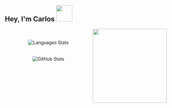 ## Hey, I'm Carlos <img src="https://i.imgur.com/5O9IXpl.png" data-canonical-src="https://i.imgur.com/5O9IXpl.png" width="50" />

<img src="https://i.imgur.com/XP2nGDN.png" data-canonical-src="https://i.imgur.com/XP2nGDN.png" width="230" align="right" vlign="center" />

<p align="center">
 <br/><br/>
 <img 
    src="https://github-readme-stats.vercel.app/api/top-langs/?username=cejaramillof&hide=python,php&count_private=true&theme=graywhite&layout=compact" 
    alt="Languages Stats"
    vlign="center"
    align="center" /><br/><br/><br/>
 <img 
   src="https://github-readme-stats.vercel.app/api?username=cejaramillof&count_private=true&show_icons=true&theme=default&hide_rank=false" 
   alt="GitHub Stats"
   vlign="center"
   align="center" />
</p>
